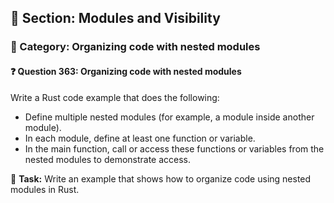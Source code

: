 ## 📘 Section: Modules and Visibility  
### 🔹 Category: Organizing code with nested modules  
#### ❓ Question 363: Organizing code with nested modules

Write a Rust code example that does the following:

- Define multiple nested modules (for example, a module inside another module).
- In each module, define at least one function or variable.
- In the main function, call or access these functions or variables from the nested modules to demonstrate access.

🔧 **Task:** Write an example that shows how to organize code using nested modules in Rust.
